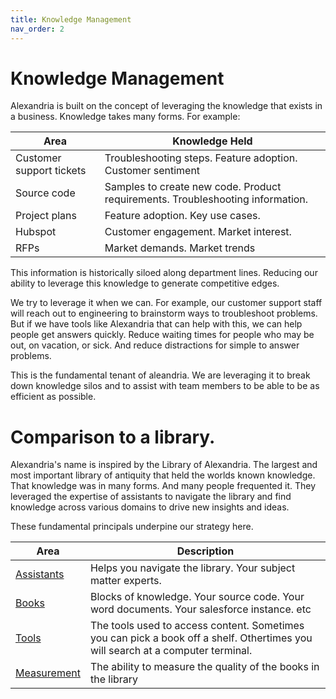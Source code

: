 ```yaml
---
title: Knowledge Management
nav_order: 2
---
```


# Knowledge Management

Alexandria is built on the concept of leveraging the knowledge that exists in a business. Knowledge takes many forms. For example:

| Area | Knowledge Held |
|------|----------------|
| Customer support tickets | Troubleshooting steps. Feature adoption. Customer sentiment | 
| Source code | Samples to create new code. Product requirements. Troubleshooting information. |
| Project plans | Feature adoption. Key use cases. |
| Hubspot | Customer engagement. Market interest. |
| RFPs | Market demands. Market trends | 

This information is historically siloed along department lines. Reducing our ability to leverage this knowledge to generate competitive edges. 

We try to leverage it when we can. For example, our customer support staff will reach out to engineering to brainstorm ways to troubleshoot problems. But if we have tools like Alexandria that can help with this, we can help people get answers quickly. Reduce waiting times for people who may be out, on vacation, or sick. And reduce distractions for simple to answer problems. 

This is the fundamental tenant of aleandria. We are leveraging it to break down knowledge silos and to assist with team members to be able to be as efficient as possible. 

# Comparison to a library. 

Alexandria's name is inspired by the Library of Alexandria. The largest and most important library of antiquity that held the worlds known knowledge. That knowledge was in many forms. And many people frequented it. They leveraged the expertise of assistants to navigate the library and find knowledge across various domains to drive new insights and ideas. 

These fundamental principals underpine our strategy here. 

| Area | Description |
|------|-------------|
| [Assistants](/assistants/intro) | Helps you navigate the library. Your subject matter experts. |
| [Books](/books/intro) | Blocks of knowledge. Your source code. Your word documents. Your salesforce instance. etc |
| [Tools](/tools/intro) | The tools used to access content. Sometimes you can pick a book off a shelf. Othertimes you will search at a computer terminal. |
| [Measurement](/insights/intro) | The ability to measure the quality of the books in the library |

